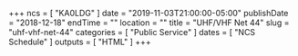 +++
ncs = [ "KA0LDG" ]
date = "2019-11-03T21:00:00-05:00"
publishDate = "2018-12-18"
endTime = ""
location = ""
title = "UHF/VHF Net 44"
slug = "uhf-vhf-net-44"
categories = [ "Public Service" ]
dates = [ "NCS Schedule" ]
outputs = [ "HTML" ]
+++
